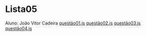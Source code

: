 # Lista05
Aluno: João Vitor Cadeira
[questão01.js](https://github.com/user-attachments/files/22608053/questao01.js)
[questão02.js](https://github.com/user-attachments/files/22608055/questao02.js)
[questão03.js](https://github.com/user-attachments/files/22608056/questao03.js)
[questão04.js](https://github.com/user-attachments/files/22608057/questao04.js)
